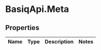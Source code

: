 # BasiqApi.Meta

## Properties
Name | Type | Description | Notes
------------ | ------------- | ------------- | -------------


